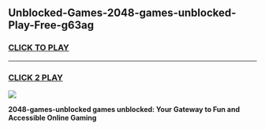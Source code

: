 
## Unblocked-Games-2048-games-unblocked-Play-Free-g63ag
<h3>
<a href="https://premium76.site?title=2048-games-unblocked&ref=22A">CLICK TO PLAY</a></h3>
<hr>

<h3>
<a href="https://premium76.site?title=2048-games-unblocked&ref=22A">CLICK 2 PLAY</a>
  
</h3>

<a href="https://premium76.site?title=2048-games-unblocked&ref=22A"><img src="https://clearcache.store/games.png"></a>


**2048-games-unblocked games unblocked: Your Gateway to Fun and Accessible Online Gaming**
